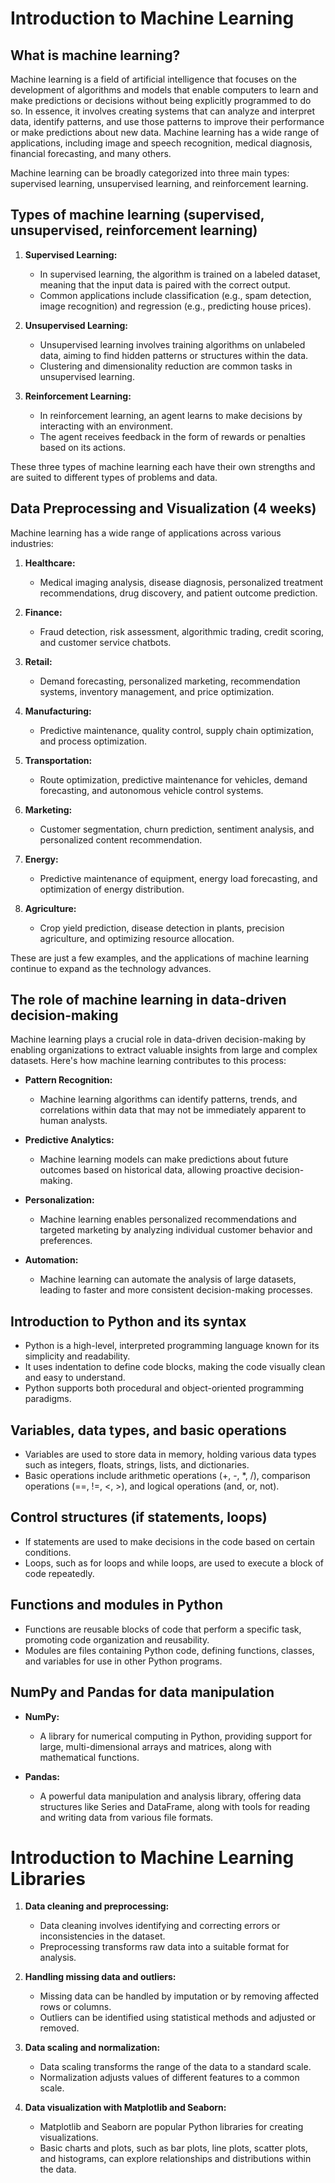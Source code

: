 # Introduction to Machine Learning

## What is machine learning?

Machine learning is a field of artificial intelligence that focuses on the development of algorithms and models that enable computers to learn and make predictions or decisions without being explicitly programmed to do so. In essence, it involves creating systems that can analyze and interpret data, identify patterns, and use those patterns to improve their performance or make predictions about new data. Machine learning has a wide range of applications, including image and speech recognition, medical diagnosis, financial forecasting, and many others.

Machine learning can be broadly categorized into three main types: supervised learning, unsupervised learning, and reinforcement learning.

## Types of machine learning (supervised, unsupervised, reinforcement learning)

1. **Supervised Learning:**
   - In supervised learning, the algorithm is trained on a labeled dataset, meaning that the input data is paired with the correct output.
   - Common applications include classification (e.g., spam detection, image recognition) and regression (e.g., predicting house prices).

2. **Unsupervised Learning:**
   - Unsupervised learning involves training algorithms on unlabeled data, aiming to find hidden patterns or structures within the data.
   - Clustering and dimensionality reduction are common tasks in unsupervised learning.

3. **Reinforcement Learning:**
   - In reinforcement learning, an agent learns to make decisions by interacting with an environment.
   - The agent receives feedback in the form of rewards or penalties based on its actions.

These three types of machine learning each have their own strengths and are suited to different types of problems and data.

## Data Preprocessing and Visualization (4 weeks)

Machine learning has a wide range of applications across various industries:

1. **Healthcare:**
   - Medical imaging analysis, disease diagnosis, personalized treatment recommendations, drug discovery, and patient outcome prediction.

2. **Finance:**
   - Fraud detection, risk assessment, algorithmic trading, credit scoring, and customer service chatbots.

3. **Retail:**
   - Demand forecasting, personalized marketing, recommendation systems, inventory management, and price optimization.

4. **Manufacturing:**
   - Predictive maintenance, quality control, supply chain optimization, and process optimization.

5. **Transportation:**
   - Route optimization, predictive maintenance for vehicles, demand forecasting, and autonomous vehicle control systems.

6. **Marketing:**
   - Customer segmentation, churn prediction, sentiment analysis, and personalized content recommendation.

7. **Energy:**
   - Predictive maintenance of equipment, energy load forecasting, and optimization of energy distribution.

8. **Agriculture:**
   - Crop yield prediction, disease detection in plants, precision agriculture, and optimizing resource allocation.

These are just a few examples, and the applications of machine learning continue to expand as the technology advances.

## The role of machine learning in data-driven decision-making

Machine learning plays a crucial role in data-driven decision-making by enabling organizations to extract valuable insights from large and complex datasets. Here's how machine learning contributes to this process:

- **Pattern Recognition:**
  - Machine learning algorithms can identify patterns, trends, and correlations within data that may not be immediately apparent to human analysts.

- **Predictive Analytics:**
  - Machine learning models can make predictions about future outcomes based on historical data, allowing proactive decision-making.

- **Personalization:**
  - Machine learning enables personalized recommendations and targeted marketing by analyzing individual customer behavior and preferences.

- **Automation:**
  - Machine learning can automate the analysis of large datasets, leading to faster and more consistent decision-making processes.

## Introduction to Python and its syntax

- Python is a high-level, interpreted programming language known for its simplicity and readability.
- It uses indentation to define code blocks, making the code visually clean and easy to understand.
- Python supports both procedural and object-oriented programming paradigms.

## Variables, data types, and basic operations

- Variables are used to store data in memory, holding various data types such as integers, floats, strings, lists, and dictionaries.
- Basic operations include arithmetic operations (+, -, *, /), comparison operations (==, !=, <, >), and logical operations (and, or, not).

## Control structures (if statements, loops)

- If statements are used to make decisions in the code based on certain conditions.
- Loops, such as for loops and while loops, are used to execute a block of code repeatedly.

## Functions and modules in Python

- Functions are reusable blocks of code that perform a specific task, promoting code organization and reusability.
- Modules are files containing Python code, defining functions, classes, and variables for use in other Python programs.

## NumPy and Pandas for data manipulation

- **NumPy:**
  - A library for numerical computing in Python, providing support for large, multi-dimensional arrays and matrices, along with mathematical functions.

- **Pandas:**
  - A powerful data manipulation and analysis library, offering data structures like Series and DataFrame, along with tools for reading and writing data from various file formats.

# Introduction to Machine Learning Libraries

1. **Data cleaning and preprocessing:**
   - Data cleaning involves identifying and correcting errors or inconsistencies in the dataset.
   - Preprocessing transforms raw data into a suitable format for analysis.

2. **Handling missing data and outliers:**
   - Missing data can be handled by imputation or by removing affected rows or columns.
   - Outliers can be identified using statistical methods and adjusted or removed.

3. **Data scaling and normalization:**
   - Data scaling transforms the range of the data to a standard scale.
   - Normalization adjusts values of different features to a common scale.

4. **Data visualization with Matplotlib and Seaborn:**
   - Matplotlib and Seaborn are popular Python libraries for creating visualizations.
   - Basic charts and plots, such as bar plots, line plots, scatter plots, and histograms, can explore relationships and distributions within the data.
